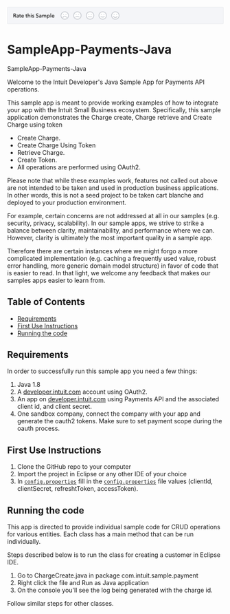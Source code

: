 [![Sample Banner](views/Sample.png)][ss1]

# SampleApp-Payments-Java
SampleApp-Payments-Java

<p>Welcome to the Intuit Developer's Java Sample App for Payments API operations.</p>
<p>This sample app is meant to provide working examples of how to integrate your app with the Intuit Small Business ecosystem. Specifically, this sample application demonstrates the Charge create, Charge retrieve and Create Charge using token</p>

<ul>
	<li>Create Charge.</li>
	<li>Create Charge Using Token</li>
	<li>Retrieve Charge.</li>
	<li>Create Token.</li>
	<li>All operations are performed using OAuth2.</li>
</ul>

<p>Please note that while these examples work, features not called out above are not intended to be taken and used in production business applications. In other words, this is not a seed project to be taken cart blanche and deployed to your production environment.</p>  

<p>For example, certain concerns are not addressed at all in our samples (e.g. security, privacy, scalability). In our sample apps, we strive to strike a balance between clarity, maintainability, and performance where we can. However, clarity is ultimately the most important quality in a sample app.</p>

<p>Therefore there are certain instances where we might forgo a more complicated implementation (e.g. caching a frequently used value, robust error handling, more generic domain model structure) in favor of code that is easier to read. In that light, we welcome any feedback that makes our samples apps easier to learn from.</p>

## Table of Contents

* [Requirements](#requirements)
* [First Use Instructions](#first-use-instructions)
* [Running the code](#running-the-code)


## Requirements

In order to successfully run this sample app you need a few things:

1. Java 1.8
2. A [developer.intuit.com](http://developer.intuit.com) account using OAuth2.
3. An app on [developer.intuit.com](http://developer.intuit.com) using Payments API and the associated client id, and client secret.
4. One sandbox company, connect the company with your app and generate the oauth2 tokens. Make sure to set payment scope during the oauth process.
 

## First Use Instructions

1. Clone the GitHub repo to your computer
2. Import the project in Eclipse or any other IDE of your choice
3. In [`config.properties`](src/main/resources/config.properties) fill in the [`config.properties`](src/main/resources/config.properties) file values (clientId, clientSecret, refreshtToken, accessToken).

## Running the code

This app is directed to provide individual sample code for CRUD operations for various entities.
Each class has a main method that can be run individually.

Steps described below is to run the class for creating a customer in Eclipse IDE.

1. Go to ChargeCreate.java in package com.intuit.sample.payment
2. Right click the file and Run as Java application
3. On the console you'll see the log being generated with the charge id.

Follow similar steps for other classes.

[ss1]: https://help.developer.intuit.com/s/samplefeedback?cid=9010&repoName=SampleApp-Payments-Java
